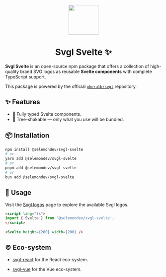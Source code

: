 <p align="center">
 <img align="center" src="https://svgl.app/library/svgl.svg" height="96" />
 <h1 align="center">
  Svgl Svelte ✨
 </h1>
</p>

**Svgl Svelte** is an open-source npm package that offers a collection of high-quality brand SVG logos as reusable **Svelte components** with complete TypeScript support.

This package is powered by the official [`pheralb/svgl`](https://github.com/pheralb/svgl) repository.

## ✨ Features

- 💪 Fully typed Svelte components.
- 🍃 Tree-shakable — only what you use will be bundled.

## 📦 Installation

```bash
npm install @selemondev/svgl-svelte
# or
yarn add @selemondev/svgl-svelte
# or
pnpm add @selemondev/svgl-svelte
# or
bun add @selemondev/svgl-svelte
```

## 🚀 Usage

Visit the [Svgl logos](https://svgl.app/) page to explore the available Svgl logos.

```html
<script lang="ts">
import { Svelte } from '@selemondev/svgl-svelte';
</script>
  
<Svelte height={200} width={200} />
```

## ©️ Eco-system

- [svgl-react](https://github.com/ridemountainpig/svgl-react) for the React eco-system.

- [svgl-vue](https://github.com/selemondev/svgl-vue) for the Vue eco-system.